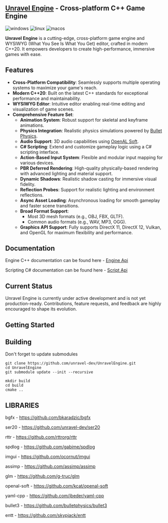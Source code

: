 ## [Unravel Engine](https://github.com/unravel-dev/UnravelEngine) - Cross-platform C++ Game Engine

![windows](https://github.com/unravel-dev/UnravelEngine/actions/workflows/windows.yml/badge.svg)
![linux](https://github.com/unravel-dev/UnravelEngine/actions/workflows/linux.yml/badge.svg)
![macos](https://github.com/unravel-dev/UnravelEngine/actions/workflows/macos.yml/badge.svg)


**Unravel Engine** is a cutting-edge, cross-platform game engine and WYSIWYG (What You See Is What You Get) editor, crafted in modern C++20. It empowers developers to create high-performance, immersive games with ease.

## Features

- **Cross-Platform Compatibility**: Seamlessly supports multiple operating systems to maximize your game's reach.
- **Modern C++20**: Built on the latest C++ standards for exceptional performance and maintainability.
- **WYSIWYG Editor**: Intuitive editor enabling real-time editing and visualization of game scenes.
- **Comprehensive Feature Set**:
  - **Animation System**: Robust support for skeletal and keyframe animations.
  - **Physics Integration**: Realistic physics simulations powered by [Bullet Physics](https://github.com/bulletphysics/bullet3).
  - **Audio Support**: 3D audio capabilities using [OpenAL Soft](https://github.com/kcat/openal-soft).
  - **C# Scripting**: Extend and customize gameplay logic using a C# scripting interface.
  - **Action-Based Input System**: Flexible and modular input mapping for various devices.
  - **PBR Deferred Rendering**: High-quality physically-based rendering with advanced lighting and material support.
  - **Dynamic Shadows**: Realistic shadow casting for immersive visual fidelity.
  - **Reflection Probes**: Support for realistic lighting and environment reflections.
  - **Async Asset Loading**: Asynchronous loading for smooth gameplay and faster scene transitions.
  - **Broad Format Support**:
    - Most 3D mesh formats (e.g., OBJ, FBX, GLTF).
    - Common audio formats (e.g., WAV, MP3, OGG).
  - **Graphics API Support**: Fully supports DirectX 11, DirectX 12, Vulkan, and OpenGL for maximum flexibility and performance.

## Documentation
Engine C++ documentation can be found here - [Engine Api](https://unravel-dev.github.io/unravel-engine-api/html/index.html)

Scripting C# documentation can be found here - [Script Api](https://unravel-dev.github.io/unravel-script-api/html/index.html)



## Current Status

Unravel Engine is currently under active development and is not yet production-ready. Contributions, feature requests, and feedback are highly encouraged to shape its evolution.



## Getting Started

## Building
Don't forget to update submodules
```
git clone https://github.com/unravel-dev/UnravelEngine.git
cd UnravelEngine
git submodule update --init --recursive

mkdir build
cd build
cmake ..

```
## LIBRARIES
bgfx - https://github.com/bkaradzic/bgfx

ser20 - https://github.com/unravel-dev/ser20

rttr - https://github.com/rttrorg/rttr

spdlog - https://github.com/gabime/spdlog

imgui - https://github.com/ocornut/imgui

assimp - https://github.com/assimp/assimp

glm - https://github.com/g-truc/glm

openal-soft - https://github.com/kcat/openal-soft

yaml-cpp - https://github.com/jbeder/yaml-cpp

bullet3 - https://github.com/bulletphysics/bullet3

entt - https://github.com/skypjack/entt

